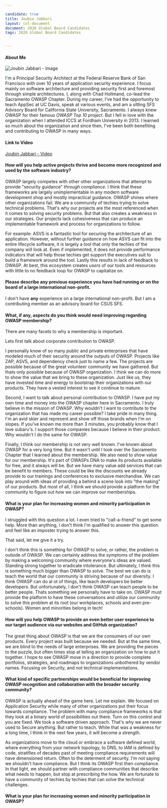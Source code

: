 ```yaml
---

candidate: true
title: Joubin Jabbari
layout: col-document
document: 2020 Global Board Candidates
tags: 2020 Global Board Candidates


---
```


#### About Me
![Joubin Jabbari - Image](/www-board-candidates/assets/images/Joubin_Jabbari.png)

I'm a Principal Security Architect at the Federal Reserve Bank of San Francisco with over 10 years of application security experience. I focus mainly on software architecture and providing security first and foremost through simple architectures. I, along with Chad Hollmand, co-lead the Sacramento OWASP Chapter. 
During my career, I've had the opportunity to teach AppSec at UC Davis, speak at various events, and am a sitting SFS Advisory Board for California State University, Sacramento. 
I always knew OWASP for their famous *OWASP Top 10 project*. But I fell in love with the organization when I attended ICCS at Fordham University in 2013. I learned so much about the organization and since then, I've been both benefiting and contributing to OWASP in many ways. 


#### Link to Video
[Joubin Jabbari - Video](https://youtu.be/dluNDStPpRo)

#### How will you help active projects thrive and become more recognized and used by the software industry?

OWASP largely competes with other other organizations that attempt to provide "security guidance" *through compliance*. I think that these frameworks are largely unimplementable in any modern software development shop and mostly impractical guidance. OWASP shines where other organizations fail. We are a community of techies trying to solve technical problems. That's why our projects are the most referenced when it comes to solving security problems. But that also creates a weakness in our strategies. Our projects lack cohesiveness that can produce an implementable framework and process for organizations to follow. 

For example: ASVS is a fantastic tool for securing the architecture of an application. However, without further guidance on how ASVS can fit into the entire lifecycle software, it is largely a tool that only the techies of the company will look at. Even if implemented, it does not provide performance indicators that will help those techies get support the executives suit to build a framework around the tool. Lastly this results in lack of feedback to OWASP. At best, this ecosystem creates *users* of our tools and resources with little to no feedback loop for OWASP to capitalize on. 

#### Please describe any previous experience you have had running or on the board of a large international non-profit.

I don't have **any** experience on a large international non-profit. But I am a contributing member as an advisory board for CSUS SFS. 


#### What, if any, aspects do you think would need improving regarding OWASP membership?


There are many facets to why a membership is important. 

Lets first talk about corporate contribution to OWASP. 

I personally know of so many public and private enterprises that have modeled much of their security around the outputs of OWASP. Projects like ZAP, ASVS, and dependency check just to name a few. The projects are possible because of the great volunteer community we have gathered. But thats only possible because of OWASP organization. I think we can do more to show the value that we bring to these organization. Just like us, they have invested time and energy to bootstrap their organizations with our products. They have a vested interest to see it continue to mature. 

Second, I want to talk about personal contribution to OWASP. I have put my own time and money into the OWASP chapter here in Sacramento. I truly believe in the mission of OWASP. Why wouldn't I want to contribute to the organization that has made my career possible? I take pride in many thing. I'm an avid skier and represent and show off those brands when I'm on slopes. If you've known me more than 3 minutes, you probably know that I love subaru's. I support those companies because I believe in their product. Why wouldn't I do the same for OWASP. 

Finally, I think our membership is not very well known. I've known about OWASP for a very long time. But it wasn't until I took over the Sacramento Chapter that I learned about the membership. We also need to show value for our membership. It's part of OWASPs DNA to make its products available for free, and it always will be. But we have many value add services that can be benefit to members. These could be like the discounts we already provide to our trainings and conferences to exclusive merchandise. We can play around with ideas of providing a behind a scene look into "the making" of our products. But most of all, I think we should provide a platform for the community to figure out how we can improve our memberships. 


#### What is your plan for increasing women and minority participation in OWASP?
I struggled with this question a lot. I even tried to "call-a-friend" to get some help. More than anything, I don't think I'm qualified to answer this question and feel like an imposter trying to answer this. 

That said, let me give it a try. 

I don't think this is something for OWASP to solve, or rather, the problem is outside of OWASP. We can certainly address the symptoms of the problem by making a welcoming community where everyone's ideas are valued. Standing strong together to eradicate intolerance. But ultimately, I think this is something much bigger than OWASP to solve. The best we can do is teach the world that our community is striving because of our diversity. I think OWASP can do al ot of things, like teach developers be better developers. But unfortunately, I don't think OWASP can teach people to be better people. Thats something we personally have to take on. OWASP must provide the platform to have these conversations and utilize our community to solve this problem at its root (our workplaces, schools and even pre-schools). Women and minorities belong in tech!

#### How will you help OWASP to provide an even better user experience to our target audience via our websites and GitHub organization?

The great thing about OWASP is that we are the consumers of our own products. Every project was built because we needed. But at the same time, we are blind to the needs of large enterprises. We are providing the pieces to the puzzle, but often times stop at telling an organization on how to put it together. I hope to see OWASP move in a direction to provide complete portfolios, strategies, and roadmaps to organizations unbothered by vendor names. Focusing on Security, and not technical implementations. 

#### What kind of specific partnerships would be beneficial for improving OWASP recognition and collaboration with the broader security community?

OWASP is actually ahead of the game here. Let me explain. We focused on Application Security while many of other organizations put their focus towards compliance. The problem with many compliance frameworks is that they look at a binary world of possibilities out there. Turn on this control and you are fixed. We took a software driven approach. That's why we are never used to Secure anything. But rather to teach. While that was a weakness for a long time, I think in the next few years, it will become a strength.

As organizations move to the cloud or embrace a software defined world, where everything from your network topology, to DNS, to IAM is defined by code, stratifies of decades past of meeting compliance requirements will have dimensioned return. Often to the determent of security. I'm not saying we shouldn't have compliance. But I think its OWASP first then compliance. In that light, we should partner with compliance communities that describe what needs to happen, but stop at prescribing the how. We are fortunate to have a community of techies by techies that can solve the technical challenges. 



#### What is your plan for increasing women and minority participation in OWASP?
